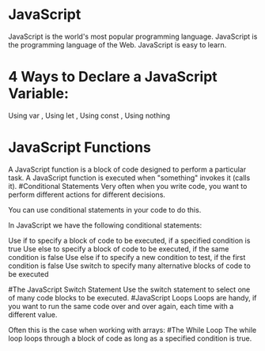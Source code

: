 # JavaScript
JavaScript is the world's most popular programming language.  JavaScript is the programming language of the Web.  JavaScript is easy to learn.
# 4 Ways to Declare a JavaScript Variable:
Using var , Using let , Using const , Using nothing
# JavaScript Functions
A JavaScript function is a block of code designed to perform a particular task.
A JavaScript function is executed when "something" invokes it (calls it).
#Conditional Statements
Very often when you write code, you want to perform different actions for different decisions.

You can use conditional statements in your code to do this.

In JavaScript we have the following conditional statements:

Use if to specify a block of code to be executed, if a specified condition is true
Use else to specify a block of code to be executed, if the same condition is false
Use else if to specify a new condition to test, if the first condition is false
Use switch to specify many alternative blocks of code to be executed

#The JavaScript Switch Statement
Use the switch statement to select one of many code blocks to be executed.
#JavaScript Loops
Loops are handy, if you want to run the same code over and over again, each time with a different value.

Often this is the case when working with arrays:
#The While Loop
The while loop loops through a block of code as long as a specified condition is true.
